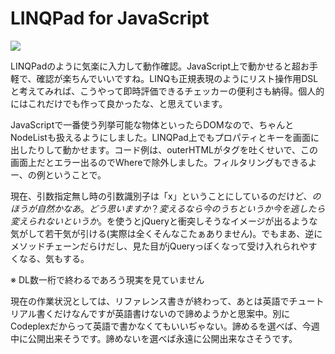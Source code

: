 # LINQPad for JavaScript

<p class="noindent">
	<img src="http://neue.cc/wp-content/uploads/image/linqpad.jpg">
</p>

LINQPadのように気楽に入力して動作確認。JavaScript上で動かせると超お手軽で、確認が楽ちんでいいですね。LINQも正規表現のようにリスト操作用DSLと考えてみれば、こうやって即時評価できるチェッカーの便利さも納得。個人的にはこれだけでも作って良かったな、と思えています。

JavaScriptで一番使う列挙可能な物体といったらDOMなので、ちゃんとNodeListも扱えるようにしました。LINQPad上でもプロパティとキーを画面に出したりして動かせます。コード例は、outerHTMLがタグを吐くせいで、この画面上だとエラー出るのでWhereで除外しました。フィルタリングもできるよー、の例ということで。

現在、引数指定無し時の引数識別子は「x」ということにしているのだけど、$のほうが自然かなあ。どう思いますか？ 変えるなら今のうちというか今を逃したら変えられないというか。$を使うとjQueryと衝突しそうなイメージが出るような気がして若干気が引ける(実際は全くそんなこたぁありません)。でもまあ、逆にメソッドチェーンだらけだし、見た目がjQueryっぽくなって受け入れられやすくなる、気もする。

※ DL数一桁で終わるであろう現実を見ていません

現在の作業状況としては、リファレンス書きが終わって、あとは英語でチュートリアル書くだけなんですが英語書けないので諦めようかと思案中。別にCodeplexだからって英語で書かなくてもいいぢゃない。諦めるを選べば、今週中に公開出来そうです。諦めないを選べば永遠に公開出来なさそうです。